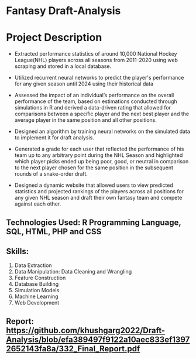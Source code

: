 # Fantasy Draft-Analysis

# Project Description

- Extracted performance statistics of around 10,000 National Hockey League(NHL) players across all seasons from 2011-2020 using web scraping and stored in a local database.

- Utilized recurrent neural networks to predict the player's performance for any given season until 2024 using their historical data

- Assessed the impact of an individual’s performance on the overall performance of the team, based on estimations conducted through simulations in R and derived a data-driven rating that allowed for comparisons between a specific player and the next best player and the average player in the same position and all other positions.

- Designed an algorithm by training neural networks on the simulated data to implement it for draft analysis.

- Generated a grade for each user that reflected the performance of his team up to any arbitrary point during the NHL Season and highlighted which player picks ended up being poor, good, or neutral in comparison to the next player chosen for the same position in the subsequent rounds of a snake-order draft.

- Designed a dynamic website that allowed users to view predicted statistics and projected rankings of the players across all positions for any given NHL season and draft their own fantasy team and compete against each other.

## Technologies Used: R Programming Language, SQL, HTML, PHP and CSS

## Skills: 
1. Data Extraction
2. Data Manipulation: Data Cleaning and Wrangling 
3. Feature Construction
4. Database Building
5. Simulation Models
6. Machine Learning
7. Web Development

## Report: https://github.com/khushgarg2022/Draft-Analysis/blob/efa389497f9122a10aec833ef13972652143fa8a/332_Final_Report.pdf
